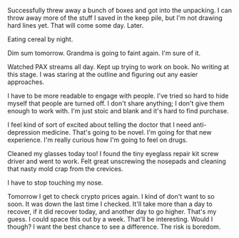 Successfully threw away a bunch of boxes and got into the unpacking. I can throw away more of the stuff I saved in the keep pile, but I'm not drawing hard lines yet. That will come some day. Later.

Eating cereal by night.

Dim sum tomorrow. Grandma is going to faint again. I'm sure of it.

Watched PAX streams all day. Kept up trying to work on book. No writing at this stage. I was staring at the outline and figuring out any easier approaches.

I have to be more readable to engage with people. I've tried so hard to hide myself that people are turned off. I don't share anything; I don't give them enough to work with. I'm just stoic and blank and it's hard to find purchase.

I feel kind of sort of excited about telling the doctor that I need anti-depression medicine. That's going to be novel. I'm going for that new experience. I'm really curious how I'm going to feel on drugs.

Cleaned my glasses today too! I found the tiny eyeglass repair kit screw driver and went to work. Felt great unscrewing the nosepads and cleaning that nasty mold crap from the crevices.

I have to stop touching my nose.

Tomorrow I get to check crypto prices again. I kind of don't want to so soon. It was down the last time I checked. It'll take more than a day to recover, if it did recover today, and another day to go higher. That's my guess. I could space this out by a week. That'll be interesting. Would I though? I want the best chance to see a difference. The risk is boredom.
